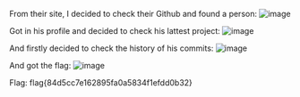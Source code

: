 From their site, I decided to check their Github and found a person:
![image](https://user-images.githubusercontent.com/59511698/111084649-274f0280-851c-11eb-9f01-6c655113e4c9.png)

Got in his profile and decided to check his lattest project:
![image](https://user-images.githubusercontent.com/59511698/111084665-45b4fe00-851c-11eb-96ce-56fc2344d301.png)

And firstly decided to check the history of his commits:
![image](https://user-images.githubusercontent.com/59511698/111084696-654c2680-851c-11eb-9813-2aeef6e44f95.png)

And got the flag:
![image](https://user-images.githubusercontent.com/59511698/111084721-78f78d00-851c-11eb-99e1-b1cfa240b540.png)

Flag: flag{84d5cc7e162895fa0a5834f1efdd0b32}
